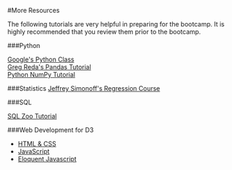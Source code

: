 #More Resources

The following tutorials are very helpful in preparing for the bootcamp. It is highly recommended that you review them prior to the bootcamp. 

###Python

[Google&#39;s Python Class](https://developers.google.com/edu/python/)   
[Greg Reda&#39;s Pandas Tutorial](http://www.gregreda.com/2013/10/26/using-pandas-on-the-movielens-dataset/)  
[Python NumPy Tutorial](http://cs231n.github.io/python-numpy-tutorial/)


###Statistics
[Jeffrey Simonoff's Regression Course](http://people.stern.nyu.edu/jsimonof/classes/2301/pdf/)


###SQL

[SQL Zoo Tutorial](http://sqlzoo.net/wiki/SQL_Tutorial)


###Web Development for D3

 * [HTML & CSS](https://www.codecademy.com/tracks/web)
 * [JavaScript](http://www.codecademy.com/tracks/javascript)
 * [Eloquent Javascript](http://eloquentjavascript.net/)